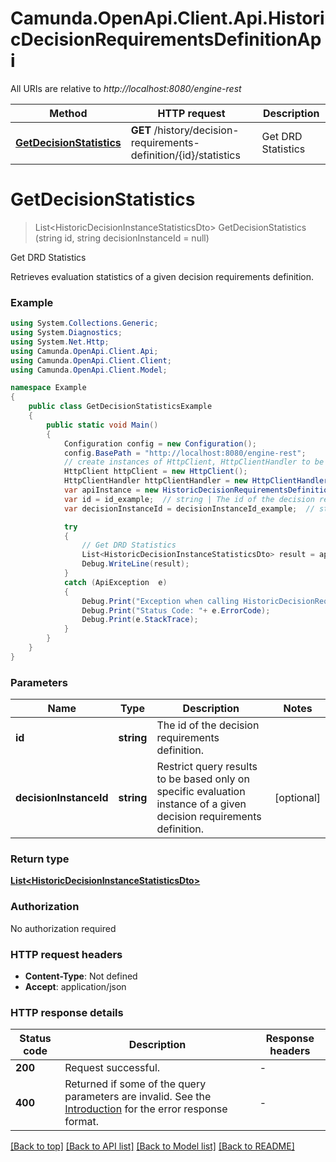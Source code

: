 # Camunda.OpenApi.Client.Api.HistoricDecisionRequirementsDefinitionApi

All URIs are relative to *http://localhost:8080/engine-rest*

Method | HTTP request | Description
------------- | ------------- | -------------
[**GetDecisionStatistics**](HistoricDecisionRequirementsDefinitionApi.md#getdecisionstatistics) | **GET** /history/decision-requirements-definition/{id}/statistics | Get DRD Statistics


<a name="getdecisionstatistics"></a>
# **GetDecisionStatistics**
> List&lt;HistoricDecisionInstanceStatisticsDto&gt; GetDecisionStatistics (string id, string decisionInstanceId = null)

Get DRD Statistics

Retrieves evaluation statistics of a given decision requirements definition.

### Example
```csharp
using System.Collections.Generic;
using System.Diagnostics;
using System.Net.Http;
using Camunda.OpenApi.Client.Api;
using Camunda.OpenApi.Client.Client;
using Camunda.OpenApi.Client.Model;

namespace Example
{
    public class GetDecisionStatisticsExample
    {
        public static void Main()
        {
            Configuration config = new Configuration();
            config.BasePath = "http://localhost:8080/engine-rest";
            // create instances of HttpClient, HttpClientHandler to be reused later with different Api classes
            HttpClient httpClient = new HttpClient();
            HttpClientHandler httpClientHandler = new HttpClientHandler();
            var apiInstance = new HistoricDecisionRequirementsDefinitionApi(httpClient, config, httpClientHandler);
            var id = id_example;  // string | The id of the decision requirements definition.
            var decisionInstanceId = decisionInstanceId_example;  // string | Restrict query results to be based only on specific evaluation instance of a given decision requirements definition. (optional) 

            try
            {
                // Get DRD Statistics
                List<HistoricDecisionInstanceStatisticsDto> result = apiInstance.GetDecisionStatistics(id, decisionInstanceId);
                Debug.WriteLine(result);
            }
            catch (ApiException  e)
            {
                Debug.Print("Exception when calling HistoricDecisionRequirementsDefinitionApi.GetDecisionStatistics: " + e.Message );
                Debug.Print("Status Code: "+ e.ErrorCode);
                Debug.Print(e.StackTrace);
            }
        }
    }
}
```

### Parameters

Name | Type | Description  | Notes
------------- | ------------- | ------------- | -------------
 **id** | **string**| The id of the decision requirements definition. | 
 **decisionInstanceId** | **string**| Restrict query results to be based only on specific evaluation instance of a given decision requirements definition. | [optional] 

### Return type

[**List&lt;HistoricDecisionInstanceStatisticsDto&gt;**](HistoricDecisionInstanceStatisticsDto.md)

### Authorization

No authorization required

### HTTP request headers

 - **Content-Type**: Not defined
 - **Accept**: application/json


### HTTP response details
| Status code | Description | Response headers |
|-------------|-------------|------------------|
| **200** | Request successful. |  -  |
| **400** | Returned if some of the query parameters are invalid. See the [Introduction](https://docs.camunda.org/manual/7.16/reference/rest/overview/#error-handling) for the error response format. |  -  |

[[Back to top]](#) [[Back to API list]](../README.md#documentation-for-api-endpoints) [[Back to Model list]](../README.md#documentation-for-models) [[Back to README]](../README.md)

